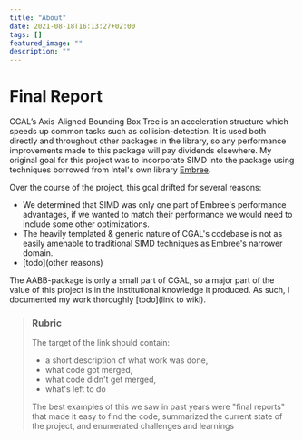 ```yaml
---
title: "About"
date: 2021-08-18T16:13:27+02:00
tags: []
featured_image: ""
description: ""
---
```


# Final Report

CGAL’s Axis-Aligned Bounding Box Tree is an acceleration structure 
which speeds up common tasks such as collision-detection. 
It is used both directly and throughout other packages in the library, 
so any performance improvements made to this package will pay dividends elsewhere. 
My original goal for this project was to incorporate SIMD into the package
using techniques borrowed from Intel's own library [Embree](https://www.embree.org/).

Over the course of the project, this goal drifted for several reasons:
- We determined that SIMD was only one part of Embree's performance advantages,
  if we wanted to match their performance we would need to include some other optimizations. 
- The heavily templated & generic nature of CGAL's codebase is not as easily amenable to traditional SIMD techniques 
  as Embree's narrower domain.
- [todo](other reasons)

The AABB-package is only a small part of CGAL,
so a major part of the value of this project is in the institutional knowledge it produced.
As such, I documented my work thoroughly [todo](link to wiki).

> ### Rubric
> 
> The target of the link should contain: 
> - a short description of what work was done, 
> - what code got merged, 
> - what code didn't get merged, 
> - what's left to do
> 
> The best examples of this we saw in past years were "final reports" that made it easy to find the code, summarized the current state of the project, and enumerated challenges and learnings